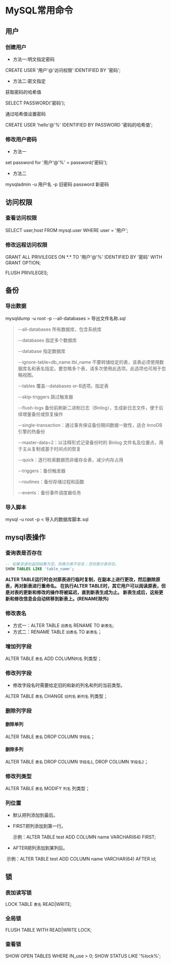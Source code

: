 # MySQL常用命令

## 用户

### 创建用户

- 方法一:明文指定密码

CREATE USER '用户'@'访问权限' IDENTIFIED BY '密码';

- 方法二:密文指定

获取密码的哈希值

SELECT PASSWORD('密码');

通过哈希值设置密码

CREATE USER 'hello'@'%' IDENTIFIED BY PASSWORD '密码的哈希值';

### 修改用户密码

- 方法一

set password for '用户'@'%' = password('密码');

- 方法二

mysqladmin -u 用户名 -p 旧密码 password 新密码


## 访问权限


### 查看访问权限

SELECT user,host FROM mysql.user WHERE user = '用户';

### 修改远程访问权限

GRANT ALL PRIVILEGES ON \*.\* TO '用户'@'%' IDENTIFIED BY '密码' WITH GRANT OPTION;

FLUSH PRIVILEGES;


## 备份

### 导出数据

mysqldump -u root -p  --all-databases > 导出文件名称.sql

> --all-databases 所有数据库，包含系统库
>
> --databases 指定多个数据库
> 
> --database 指定数据库
> 
> --ignore-table=db_name.tbl_name 不要转储给定的表，该表必须使用数据库名和表名指定。要忽略多个表，请多次使用此选项。此选项也可用于忽略视图。
> 
> --tables 覆盖--databases or-B选项。指定表
> 
> --skip-triggers 跳过触发器
>
> --flush-logs 备份前刷新二进制日志（Binlog），生成新日志文件，便于后续增量备份或恢复操作
>
> --single-transaction：通过事务保证备份期间数据一致性，适合 InnoDB 引擎的热备份
>
> --master-data=2：以注释形式记录备份时的 Binlog 文件名及位置点，用于主从复制或基于时间点的恢复
>
> --quick：逐行检索数据而非缓存全表，减少内存占用
>
> --triggers：备份触发器
>
> --routines：备份存储过程和函数
>
> --events：备份事件调度器任务


### 导入脚本
mysql -u root -p < 导入的数据库脚本.sql


## mysql表操作

### 查询表是否存在

```sql
-- 如果该语句返回结果为空，则表示表不存在；否则表示表存在。
SHOW TABLES LIKE 'table_name';  
```

**ALTER TABLE运行时会对原表进行临时复制，在副本上进行更改，然后删除原表，再对新表进行重命名。
在执行ALTER TABLE时，其它用户可以阅读原表，但是对表的更新和修改的操作将被延迟，直到新表生成为止。
新表生成后，这些更新和修改信息会自动转移到新表上。(RENAME除外)**

### 修改表名

- 方式一：ALTER TABLE `旧表名` RENAME TO `新表名`;
- 方式二：RENAME TABLE `旧表名` TO `新表名`；

### 增加列字段

ALTER TABLE `表名` ADD COLUMN`列名`  列类型；

### 修改列字段

- 修改字段名时需要给定旧的和新的列名和列的当前类型。

ALTER TABLE `表名` CHANGE `旧列名` `新列名` 列类型；


### 删除列字段

#### 删除单列

ALTER TABLE `表名` DROP COLUMN `字段名`；

#### 删除多列

ALTER TABLE `表名` DROP COLUMN `字段名1`, DROP COLUMN `字段名2`；


### 修改列类型

ALTER TABLE `表名` MODIFY `列名` 列类型；

### 列位置

- 默认把列添加到最后。

- FIRST把列添加到第一行。

  示例：ALTER TABLE test ADD COLUMN name VARCHAR(64) FIRST;

- AFTER把列添加到某列后。

​		示例：ALTER TABLE test ADD COLUMN name VARCHAR(64) AFTER id;

## 锁

### 表加读写锁

LOCK TABLE `表名` READ|WRITE;

### 全局锁

FLUSH TABLE WITH READ|WRITE LOCK;

### 查看锁

SHOW OPEN TABLES	WHERE IN_use > 0;
SHOW STATUS LIKE '%lock%';


